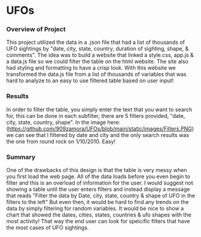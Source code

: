 # UFOs

### Overview of Project
This project utilized the data in a .json file that had a list of thousands of UFO sightings by "date, city, state, country, duration of sighting, shape, & comments". The idea was to build a website that linked a style.css, app.js & a data.js file so we could filter the table on the html website. The site also had styling and formatting to have a crisp look. With this website we transformed the data.js file from a list of thousands of variables that was hard to analyze to an easy to use filtered table based on user input!


### Results
In order to filter the table, you simply enter the text that you want to search for, this can be done in each subfilter, there are 5 filters provided, "date, city, state, country, shape". In the image here: (https://github.com/909zamora/UFOs/blob/main/static/images/Filters.PNG) we can see that I filtered by date and city and the only search results was the one from round rock on 1/10/2010. Easy!


### Summary
One of the drawbacks of this design is that the table is very messy when you first load the web page. All of the data loads before you even begin to filter and this is an overload of information for the user. I would suggest not showing a table until the user enters filters and instead display a message that reads "Filter the data by Date, city, state, country & shape of UFO in the filters to the left" But even then, it would be hard to find any trends on the data by simply filtering for random variables. It would be nice to show a chart that showed the dates, cities, states, countries & ufo shapes with the most activity! That way the end user can look for speicific filters that have the most cases of UFO sightings. 


